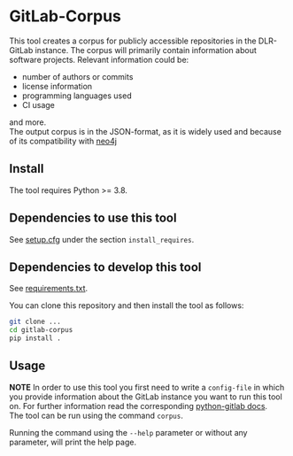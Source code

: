 <!--
SPDX-FileCopyrightText: 2021 German Aerospace Center (DLR)
SPDX-License-Identifier: MIT
-->


# GitLab-Corpus
This tool creates a corpus for publicly accessible repositories in the DLR-GitLab instance. 
The corpus will primarily contain information about software projects. 
Relevant information could be:  
* number of authors or commits
* license information
* programming languages used
* CI usage  

and more.  
The output corpus is in the JSON-format, as it is widely used and because of its 
compatibility with [neo4j](https://neo4j.com/)

## Install
The tool requires Python >= 3.8.

## Dependencies to use this tool
See [setup.cfg](https://gitlab.dlr.de/sc/ivs-open/corpus/-/blob/master/setup.cfg) under the section `install_requires`.

## Dependencies to develop this tool
See [requirements.txt](https://gitlab.dlr.de/sc/ivs-open/corpus/-/blob/master/requirements.txt).

You can clone this repository and then install the tool as follows:  
```bash
git clone ...
cd gitlab-corpus
pip install .
```  

## Usage
**NOTE** In order to use this tool you first need to write a `config-file` in which you provide information about the 
GitLab instance you want to run this tool on. For further information read the corresponding 
[python-gitlab docs](https://python-gitlab.readthedocs.io/en/stable/cli.html#content).  
The tool can be run using the command `corpus`.

Running the command using the `--help` parameter or without any parameter, will print the help page.
